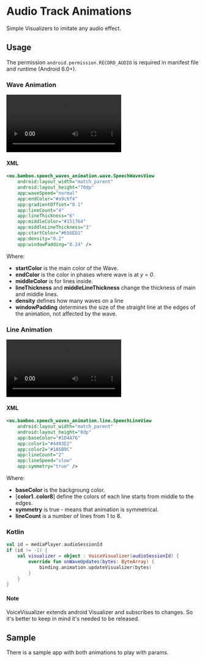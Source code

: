 # Audio Track Animations

Simple Visualizers to imitate any audio effect.

## Usage

The permission `android.permission.RECORD_AUDIO` is required in manifest file and runtime (Android 6.0+).

### Wave Animation

![wave](./raw/wave_animation_example.mov)

#### XML

```xml
<eu.bamboo.speech_waves_animation.wave.SpeechWavesView
    android:layout_width="match_parent"
    android:layout_height="70dp"
    app:waveSpeed="normal"
    app:endColor="#a9c6f4"
    app:gradientOffset="0.1"
    app:lineCount="4"
    app:lineThickness="6"
    app:middleColor="#151764"
    app:middleLineThickness="3"
    app:startColor="#656ED1"
    app:density="0.2"
    app:windowPadding="0.24" />
```

Where:

- **startColor** is the main color of the Wave.
- **endColor** is the color in phases where wave is at _y = 0_.
- **middleColor** is for lines inside.
- **lineThickness** and **middleLineThickness** change the thickness of main and middle lines.
- **density** defines how many waves on a line
- **windowPadding** determines the size of the straight line at the edges of the animation, not affected by the wave.

### Line Animation

![line](./raw/line_animation_example.mov)

#### XML

```xml
<eu.bamboo.speech_waves_animation.line.SpeechLineView
    android:layout_width="match_parent"
    android:layout_height="8dp"
    app:baseColor="#1D4A76"
    app:color1="#4493E2"
    app:color2="#1A5B9C"
    app:lineCount="2"
    app:lineSpeed="slow"
    app:symmetry="true" />
```

Where:

- **baseColor** is the backgroung color.
- [**color1**..**color8**] define the colors of each line starts from middle to the edges.
- **symmetry** is true - means that animation is symmetrical.
- **lineCount** is a number of lines from 1 to 8.

### Kotlin

```kotlin
val id = mediaPlayer.audioSessionId
if (id != -1) {
    val visualizer = object : VoiceVisualizer(audioSessionId) {
        override fun onWaveUpdates(bytes: ByteArray) {
            binding.animation.updateVisualizer(bytes)
        }
    }
}
```

#### Note

VoiceVisualizer extends android Visualizer and subscribes to changes. So it's better to keep in mind it's needed to be released.

## Sample

There is a sample app with both animations to play with params.